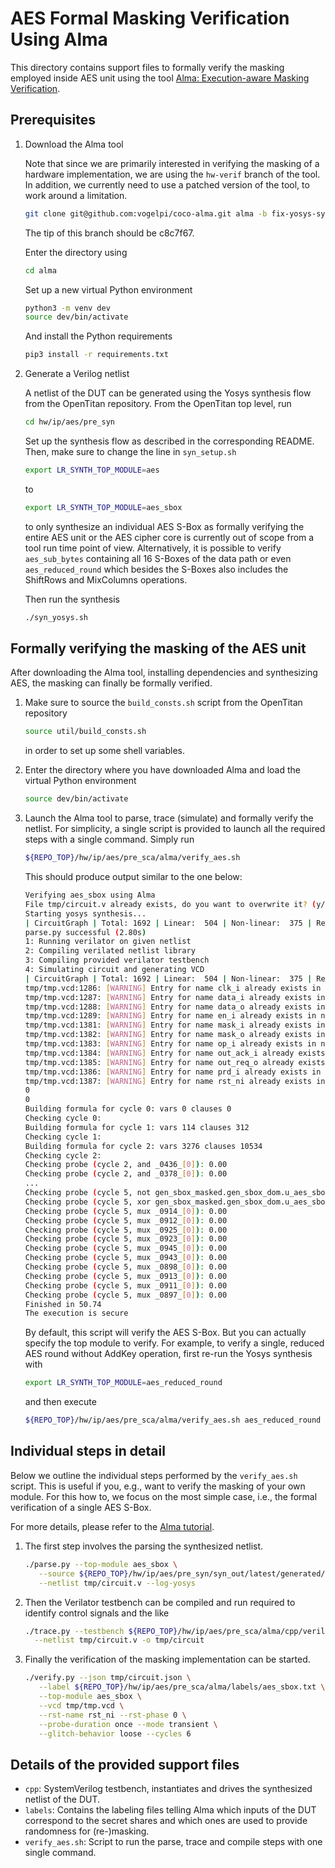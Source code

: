 # AES Formal Masking Verification Using Alma

This directory contains support files to formally verify the masking employed
inside AES unit using the tool [Alma:
Execution-aware Masking Verification](https://github.com/IAIK/coco-alma).

## Prerequisites

1. Download the Alma tool

   Note that since we are primarily interested in verifying the masking of a
   hardware implementation, we are using the `hw-verif` branch of the tool. In
   addition, we currently need to use a patched version of the tool, to work
   around a limitation.
   ```sh
   git clone git@github.com:vogelpi/coco-alma.git alma -b fix-yosys-synth-template
   ```
   The tip of this branch should be c8c7f67.

   Enter the directory using
   ```sh
   cd alma
   ```
   Set up a new virtual Python environment
   ```sh
   python3 -m venv dev
   source dev/bin/activate
   ```
   And install the Python requirements
   ```sh
   pip3 install -r requirements.txt
   ```

1. Generate a Verilog netlist

   A netlist of the DUT can be generated using the Yosys synthesis flow from
   the OpenTitan repository. From the OpenTitan top level, run
   ```sh
   cd hw/ip/aes/pre_syn
   ```
   Set up the synthesis flow as described in the corresponding README. Then,
   make sure to change the line in `syn_setup.sh`
   ```sh
   export LR_SYNTH_TOP_MODULE=aes
   ```
   to
   ```sh
   export LR_SYNTH_TOP_MODULE=aes_sbox
   ```
   to only synthesize an individual AES S-Box as formally verifying the entire
   AES unit or the AES cipher core is currently out of scope from a tool run
   time point of view. Alternatively, it is possible to verify `aes_sub_bytes`
   containing all 16 S-Boxes of the data path or even `aes_reduced_round` which
   besides the S-Boxes also includes the ShiftRows and MixColumns operations.

   Then run the synthesis
   ```sh
   ./syn_yosys.sh
   ```

## Formally verifying the masking of the AES unit

After downloading the Alma tool, installing dependencies and synthesizing AES,
the masking can finally be formally verified.

1. Make sure to source the `build_consts.sh` script from the OpenTitan
   repository
   ```sh
   source util/build_consts.sh
   ```
   in order to set up some shell variables.

1. Enter the directory where you have downloaded Alma and load the virtual
   Python environment
   ```sh
   source dev/bin/activate
   ```

1. Launch the Alma tool to parse, trace (simulate) and formally verify the
   netlist. For simplicity, a single script is provided to launch all the
   required steps with a single command. Simply run
   ```sh
   ${REPO_TOP}/hw/ip/aes/pre_sca/alma/verify_aes.sh
   ```
   This should produce output similar to the one below:
   ```sh
   Verifying aes_sbox using Alma
   File tmp/circuit.v already exists, do you want to overwrite it? (y/n)  y
   Starting yosys synthesis...
   | CircuitGraph | Total: 1692 | Linear:  504 | Non-linear:  375 | Registers:  167 | Mux:  228 |
   parse.py successful (2.80s)
   1: Running verilator on given netlist
   2: Compiling verilated netlist library
   3: Compiling provided verilator testbench
   4: Simulating circuit and generating VCD
   | CircuitGraph | Total: 1692 | Linear:  504 | Non-linear:  375 | Registers:  167 | Mux:  228 |
   tmp/tmp.vcd:1286: [WARNING] Entry for name clk_i already exists in namemap (clk_i -> K,)
   tmp/tmp.vcd:1287: [WARNING] Entry for name data_i already exists in namemap (data_i -> L,)
   tmp/tmp.vcd:1288: [WARNING] Entry for name data_o already exists in namemap (data_o -> M,)
   tmp/tmp.vcd:1289: [WARNING] Entry for name en_i already exists in namemap (en_i -> N,)
   tmp/tmp.vcd:1381: [WARNING] Entry for name mask_i already exists in namemap (mask_i -> O,)
   tmp/tmp.vcd:1382: [WARNING] Entry for name mask_o already exists in namemap (mask_o -> P,)
   tmp/tmp.vcd:1383: [WARNING] Entry for name op_i already exists in namemap (op_i -> Q,)
   tmp/tmp.vcd:1384: [WARNING] Entry for name out_ack_i already exists in namemap (out_ack_i -> R,)
   tmp/tmp.vcd:1385: [WARNING] Entry for name out_req_o already exists in namemap (out_req_o -> S,)
   tmp/tmp.vcd:1386: [WARNING] Entry for name prd_i already exists in namemap (prd_i -> T,)
   tmp/tmp.vcd:1387: [WARNING] Entry for name rst_ni already exists in namemap (rst_ni -> U,)
   0
   0
   Building formula for cycle 0: vars 0 clauses 0
   Checking cycle 0:
   Building formula for cycle 1: vars 114 clauses 312
   Checking cycle 1:
   Building formula for cycle 2: vars 3276 clauses 10534
   Checking cycle 2:
   Checking probe (cycle 2, and _0436_[0]): 0.00
   Checking probe (cycle 2, and _0378_[0]): 0.00
   ...
   Checking probe (cycle 5, not gen_sbox_masked.gen_sbox_dom.u_aes_sbox.u_aes_dom_inverse_gf2p8.u_aes_dom_inverse_gf2p4.u_aes_dom_mul_gamma1_gamma0.u_prim_xilinx_buf_mul_abx_z0.out_o[2]): 0.00
   Checking probe (cycle 5, xor gen_sbox_masked.gen_sbox_dom.u_aes_sbox.u_aes_dom_inverse_gf2p8.u_aes_dom_inverse_gf2p4.u_aes_dom_mul_gamma1_gamma0.u_prim_xilinx_buf_mul_abx_z0.out_o[3]): 0.00
   Checking probe (cycle 5, mux _0914_[0]): 0.00
   Checking probe (cycle 5, mux _0912_[0]): 0.00
   Checking probe (cycle 5, mux _0925_[0]): 0.00
   Checking probe (cycle 5, mux _0923_[0]): 0.00
   Checking probe (cycle 5, mux _0945_[0]): 0.00
   Checking probe (cycle 5, mux _0943_[0]): 0.00
   Checking probe (cycle 5, mux _0898_[0]): 0.00
   Checking probe (cycle 5, mux _0913_[0]): 0.00
   Checking probe (cycle 5, mux _0911_[0]): 0.00
   Checking probe (cycle 5, mux _0897_[0]): 0.00
   Finished in 50.74
   The execution is secure
   ```
   By default, this script will verify the AES S-Box. But you can actually
   specify the top module to verify. For example, to verify a single, reduced
   AES round without AddKey operation, first re-run the Yosys synthesis with
   ```sh
   export LR_SYNTH_TOP_MODULE=aes_reduced_round
   ```
   and then execute
   ```sh
   ${REPO_TOP}/hw/ip/aes/pre_sca/alma/verify_aes.sh aes_reduced_round
   ```

## Individual steps in detail

Below we outline the individual steps performed by the `verify_aes.sh` script.
This is useful if you, e.g., want to verify the masking of your own module.
For this how to, we focus on the most simple case, i.e., the formal
verification of a single AES S-Box.

For more details, please refer to the [Alma tutorial](https://github.com/IAIK/coco-alma/tree/hw-verif#usage).

1. The first step involves the parsing the synthesized netlist.
   ```sh
   ./parse.py --top-module aes_sbox \
      --source ${REPO_TOP}/hw/ip/aes/pre_syn/syn_out/latest/generated/aes_sbox.alma.v \
      --netlist tmp/circuit.v --log-yosys
   ```

1. Then the Verilator testbench can be compiled and run required to identify
   control signals and the like
   ```sh
   ./trace.py --testbench ${REPO_TOP}/hw/ip/aes/pre_sca/alma/cpp/verilator_tb_aes_sbox.cpp \
     --netlist tmp/circuit.v -o tmp/circuit
   ```

1. Finally the verification of the masking implementation can be started.

   ```sh
   ./verify.py --json tmp/circuit.json \
      --label ${REPO_TOP}/hw/ip/aes/pre_sca/alma/labels/aes_sbox.txt \
      --top-module aes_sbox \
      --vcd tmp/tmp.vcd \
      --rst-name rst_ni --rst-phase 0 \
      --probe-duration once --mode transient \
      --glitch-behavior loose --cycles 6
   ```

## Details of the provided support files

- `cpp`: SystemVerilog testbench, instantiates and drives the synthesized
  netlist of the DUT.
- `labels`: Contains the labeling files telling Alma which inputs of the DUT
  correspond to the secret shares and which ones are used to provide randomness
  for (re-)masking.
- `verify_aes.sh`: Script to run the parse, trace and compile steps with
  one single command.
